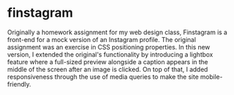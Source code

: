 # finstagram

Originally a homework assignment for my web design class, Finstagram is a front-end for a mock version of an Instagram profile. The original assignment was an exercise in CSS positioning properties. In this new version, I extended the original's functionality by introducing a lightbox feature where a full-sized preview alongside a caption appears in the middle of the screen after an image is clicked. On top of that, I added responsiveness through the use of media queries to make the site mobile-friendly.
